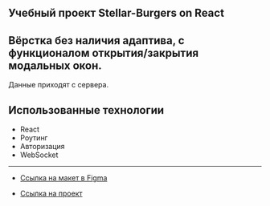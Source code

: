 ## Учебный проект Stellar-Burgers on React

## Вёрстка без наличия адаптива, с функционалом открытия/закрытия модальных окон.

Данные приходят с сервера.

## Использованные технологии
* React
* Роутинг 
* Авторизация
* WebSocket


___

* [Ссылка на макет в Figma](https://www.figma.com/file/ocw9a6hNGeAejl4F3G9fp8/React-_-%D0%9F%D1%80%D0%BE%D0%B5%D0%BA%D1%82%D0%BD%D1%8B%D0%B5-%D0%B7%D0%B0%D0%B4%D0%B0%D1%87%D0%B8-(3-%D0%BC%D0%B5%D1%81%D1%8F%D1%86%D0%B0)_external_link?node-id=0%3A1)


* [Ссылка на проект](https://feelcover.github.io/react-burger/)
